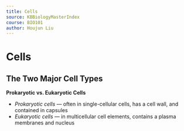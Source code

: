 ```yaml
---
title: Cells
source: KBBiologyMasterIndex
course: BIO101
author: Houjun Liu
---
```


# Cells
## The Two Major Cell Types
**Prokaryotic vs. Eukaryotic Cells**

* _Prokaryotic cells_ — often in single-cellular cells, has a cell wall, and contained in capsules
* _Eukaryotic cells_ — in multicellular cell elements, contains a plasma membranes and nucleus
